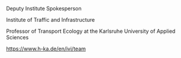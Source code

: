 Deputy Institute Spokesperson

Institute of Traffic and Infrastructure

Professor of Transport Ecology at the Karlsruhe University of Applied Sciences

https://www.h-ka.de/en/ivi/team
